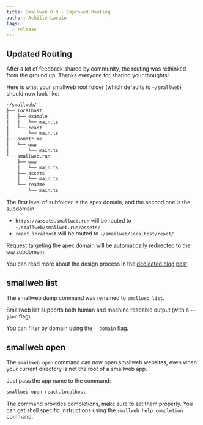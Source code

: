 ```yaml
---
title: Smallweb 0.9 - Improved Routing
author: Achille Lacoin
tags:
  - release
---
```


## Updated Routing

After a lot of feedback shared by community, the routing was rethinked from the
ground up. Thanks everyone for sharing your thoughts!

Here is what your smallweb root folder (which defaults to `~/smallweb`) should
now look like:

```txt
~/smallweb/
├── localhost
│   ├── example
│   │   └── main.ts
│   └── react
│       └── main.ts
├── pomdtr.me
│   └── www
│       └── main.ts
└── smallweb.run
    ├── www
    │   └── main.ts
    ├── assets
    │   └── main.ts
    └── readme
        └── main.ts
```

<!-- more -->

The first level of subfolder is the apex domain, and the second one is the
subdomain.

- `https://assets.smallweb.run` will be routed to
  `~/smallweb/smallweb.run/assets/`
- `react.localhost` will be routed to `~/smallweb/localhost/react/`

Request targeting the apex domain will be automatically redirected to the `www`
subdomain.

You can read more about the design process in the
[dedicated blog post](/blog/routing-design.md).

## smallweb list

The smallweb dump command was renamed to `smallweb list`.

Smallweb list supports both human and machine readable output (with a `--json`
flag).

You can filter by domain using the `--domain` flag.

## smallweb open

The `smallweb open` command can now open smallweb websites, even when your
current directory is not the root of a smallweb app.

Just pass the app name to the command:

```sh
smallweb open react.localhost
```

The command provides completions, make sure to set them properly. You can get
shell specific instructions using the `smallweb help completion` command.
